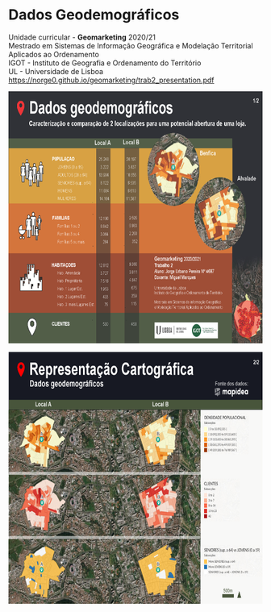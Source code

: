 # Dados Geodemográficos
Unidade curricular - <B>Geomarketing</B> 2020/21<br>
Mestrado em Sistemas de Informação Geográfica e Modelação Territorial Aplicados ao Ordenamento<br>
IGOT - Instituto de Geografia e Ordenamento do Território<br>
UL - Universidade de Lisboa<br>
https://norge0.github.io/geomarketing/trab2_presentation.pdf
<p></p>
<img src="trab2_presentation1.png" alt="image" width="" height="500">
<p></p>
<img src="trab2_presentation2.png" alt="image" width="" height="500">
